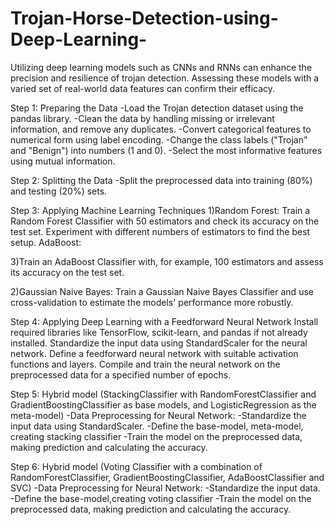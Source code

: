 # Trojan-Horse-Detection-using-Deep-Learning-
Utilizing deep learning models such as CNNs and RNNs can enhance the precision and resilience of trojan detection. Assessing these models with a varied set of real-world data features can confirm their efficacy.

Step 1: Preparing the Data
-Load the Trojan detection dataset using the pandas library.
-Clean the data by handling missing or irrelevant information, and remove any duplicates.
-Convert categorical features to numerical form using label encoding.
-Change the class labels ("Trojan" and "Benign") into numbers (1 and 0).
-Select the most informative features using mutual information.

Step 2: Splitting the Data
-Split the preprocessed data into training (80%) and testing (20%) sets.

Step 3: Applying Machine Learning Techniques
1)Random Forest:
Train a Random Forest Classifier with 50 estimators and check its accuracy on the test set.
Experiment with different numbers of estimators to find the best setup.
AdaBoost:

3)Train an AdaBoost Classifier with, for example, 100 estimators and assess its accuracy on the test set.

2)Gaussian Naive Bayes:
Train a Gaussian Naive Bayes Classifier and use cross-validation to estimate the models' performance more robustly.

Step 4: Applying Deep Learning with a Feedforward Neural Network
Install required libraries like TensorFlow, scikit-learn, and pandas if not already installed.
Standardize the input data using StandardScaler for the neural network.
Define a feedforward neural network with suitable activation functions and layers.
Compile and train the neural network on the preprocessed data for a specified number of epochs.

Step 5: Hybrid model (StackingClassifier with RandomForestClassifier and GradientBoostingClassifier as base models, and LogisticRegression as the meta-model)
-Data Preprocessing for Neural Network:
-Standardize the input data using StandardScaler.
-Define the base-model, meta-model, creating stacking classifier
-Train the model on the preprocessed data, making prediction and calculating the accuracy.

Step 6: Hybrid model (Voting Classifier with a combination of  RandomForestClassifier, GradientBoostingClassifier, AdaBoostClassifier and SVC)
-Data Preprocessing for Neural Network:
-Standardize the input data.
-Define the base-model,creating voting classifier
-Train the model on the preprocessed data, making prediction and calculating the accuracy.

